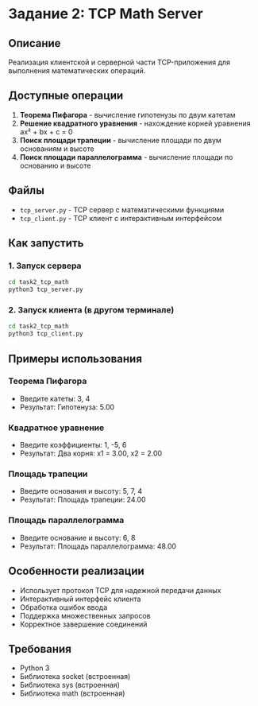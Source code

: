 # Задание 2: TCP Math Server

## Описание
Реализация клиентской и серверной части TCP-приложения для выполнения математических операций.

## Доступные операции
1. **Теорема Пифагора** - вычисление гипотенузы по двум катетам
2. **Решение квадратного уравнения** - нахождение корней уравнения ax² + bx + c = 0
3. **Поиск площади трапеции** - вычисление площади по двум основаниям и высоте
4. **Поиск площади параллелограмма** - вычисление площади по основанию и высоте

## Файлы
- `tcp_server.py` - TCP сервер с математическими функциями
- `tcp_client.py` - TCP клиент с интерактивным интерфейсом

## Как запустить

### 1. Запуск сервера
```bash
cd task2_tcp_math
python3 tcp_server.py
```

### 2. Запуск клиента (в другом терминале)
```bash
cd task2_tcp_math
python3 tcp_client.py
```

## Примеры использования

### Теорема Пифагора
- Введите катеты: 3, 4
- Результат: Гипотенуза: 5.00

### Квадратное уравнение
- Введите коэффициенты: 1, -5, 6
- Результат: Два корня: x1 = 3.00, x2 = 2.00

### Площадь трапеции
- Введите основания и высоту: 5, 7, 4
- Результат: Площадь трапеции: 24.00

### Площадь параллелограмма
- Введите основание и высоту: 6, 8
- Результат: Площадь параллелограмма: 48.00

## Особенности реализации
- Использует протокол TCP для надежной передачи данных
- Интерактивный интерфейс клиента
- Обработка ошибок ввода
- Поддержка множественных запросов
- Корректное завершение соединений

## Требования
- Python 3
- Библиотека socket (встроенная)
- Библиотека sys (встроенная)
- Библиотека math (встроенная)
